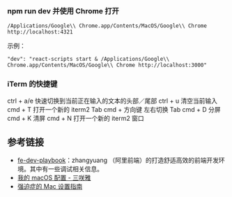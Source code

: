 ### npm run dev 并使用 Chrome 打开

```
/Applications/Google\\ Chrome.app/Contents/MacOS/Google\\ Chrome http://localhost:4321
```

示例：

```
"dev": "react-scripts start & /Applications/Google\\ Chrome.app/Contents/MacOS/Google\\ Chrome http://localhost:3000"
```

### iTerm 的快捷键

ctrl + a/e 快速切换到当前正在输入的文本的头部／尾部
ctrl + u 清空当前输入
cmd + T 打开一个新的 iterm2 Tab
cmd + 方向键 左右切换 Tab
cmd + D 分屏
cmd + K 清屏
cmd + N 打开一个新的 iterm2 窗口
## 参考链接
- [fe-dev-playbook](http://fe.surge.sh)：zhangyuang （阿里前端）的打造舒适高效的前端开发环境。其中有一些调试相关信息。
- [我的 macOS 配置 - 三咲雅](https://sxyz.blog/macos-setup/)
- [强迫症的 Mac 设置指南](https://github.com/macdao/ocds-guide-to-setting-up-mac)
